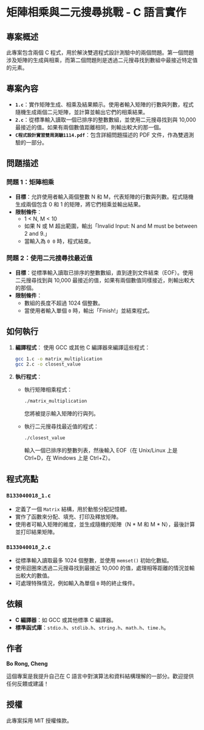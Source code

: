 # 矩陣相乘與二元搜尋挑戰 - C 語言實作

## 專案概述
此專案包含兩個 C 程式，用於解決雙週程式設計測驗中的兩個問題。第一個問題涉及矩陣的生成與相乘，而第二個問題則是透過二元搜尋找到數組中最接近特定值的元素。

## 專案內容
- **`1.c`**：實作矩陣生成、相乘及結果顯示。使用者輸入矩陣的行數與列數，程式隨機生成兩個二元矩陣，並計算並輸出它們的相乘結果。
- **`2.c`**：從標準輸入讀取一個已排序的整數數組，並使用二元搜尋找到與 10,000 最接近的值。如果有兩個數值距離相同，則輸出較大的那一個。
- **`C程式設計實習雙周測驗1114.pdf`**：包含詳細問題描述的 PDF 文件，作為雙週測驗的一部分。

## 問題描述

### 問題 1：矩陣相乘
- **目標**：允許使用者輸入兩個整數 N 和 M，代表矩陣的行數與列數。程式隨機生成兩個包含 0 和 1 的矩陣，將它們相乘並輸出結果。
- **限制條件**：
  - 1 < N, M < 10
  - 如果 N 或 M 超出範圍，輸出「Invalid Input: N and M must be between 2 and 9.」
  - 當輸入為 `0 0` 時，程式結束。

### 問題 2：使用二元搜尋找最近值
- **目標**：從標準輸入讀取已排序的整數數組，直到達到文件結束（EOF）。使用二元搜尋找到與 10,000 最接近的值，如果有兩個數值同樣接近，則輸出較大的那個。
- **限制條件**：
  - 數組的長度不超過 1024 個整數。
  - 當使用者輸入單個 `0` 時，輸出「Finish!」並結束程式。

## 如何執行

1. **編譯程式**：
   使用 GCC 或其他 C 編譯器來編譯這些程式：
   ```sh
   gcc 1.c -o matrix_multiplication
   gcc 2.c -o closest_value
   ```

2. **執行程式**：
   - 執行矩陣相乘程式：
     ```sh
     ./matrix_multiplication
     ```
     您將被提示輸入矩陣的行與列。

   - 執行二元搜尋找最近值的程式：
     ```sh
     ./closest_value
     ```
     輸入一個已排序的整數列表，然後輸入 EOF（在 Unix/Linux 上是 Ctrl+D，在 Windows 上是 Ctrl+Z）。

## 程式亮點

### `B133040018_1.c`
- 定義了一個 `Matrix` 結構，用於動態分配記憶體。
- 實作了函數來分配、填充、打印及釋放矩陣。
- 使用者可輸入矩陣的維度，並生成隨機的矩陣（N * M 和 M * N），最後計算並打印結果矩陣。

### `B133040018_2.c`
- 從標準輸入讀取最多 1024 個整數，並使用 `memset()` 初始化數組。
- 使用迴圈來透過二元搜尋找到最接近 10,000 的值，處理相等距離的情況並輸出較大的數值。
- 可處理特殊情況，例如輸入為單個 `0` 時的終止條件。

## 依賴
- **C 編譯器**：如 GCC 或其他標準 C 編譯器。
- **標準函式庫**：`stdio.h`、`stdlib.h`、`string.h`、`math.h`、`time.h`。

## 作者
**Bo Rong, Cheng**

這個專案是我提升自己在 C 語言中對演算法和資料結構理解的一部分。歡迎提供任何反饋或建議！

## 授權
此專案採用 MIT 授權條款。

